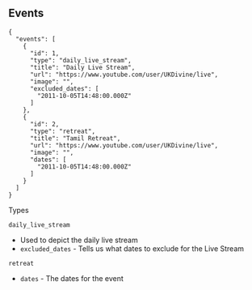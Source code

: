 ## Events

```
{
  "events": [
    {
      "id": 1,
      "type": "daily_live_stream",
      "title": "Daily Live Stream",
      "url": "https://www.youtube.com/user/UKDivine/live",
      "image": "",
      "excluded_dates": [
        "2011-10-05T14:48:00.000Z"
      ]
    },
    {
      "id": 2,
      "type": "retreat",
      "title": "Tamil Retreat",
      "url": "https://www.youtube.com/user/UKDivine/live",
      "image": "",
      "dates": [
        "2011-10-05T14:48:00.000Z"
      ]
    }
  ]
}
```

Types

`daily_live_stream`

 - Used to depict the daily live stream
 - `excluded_dates` - Tells us what dates to exclude for the Live Stream

`retreat`

 - `dates` - The dates for the event

